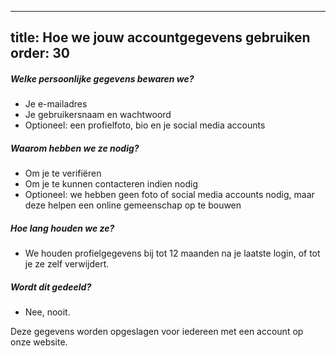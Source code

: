 ***

title: Hoe we jouw accountgegevens gebruiken
order: 30
---------

##### Welke persoonlijke gegevens bewaren we?

*   Je e-mailadres
*   Je gebruikersnaam en wachtwoord
*   Optioneel: een profielfoto, bio en je social media accounts

##### Waarom hebben we ze nodig?

*   Om je te verifiëren
*   Om je te kunnen contacteren indien nodig
*   Optioneel: we hebben geen foto of social media accounts nodig, maar deze helpen een online gemeenschap op te bouwen

##### Hoe lang houden we ze?

*   We houden profielgegevens bij tot 12 maanden na je laatste login, of tot je ze zelf verwijdert.

##### Wordt dit gedeeld?

*   Nee, nooit.

<Note>
Deze gegevens worden opgeslagen voor iedereen met een account op onze website.
</Note>
